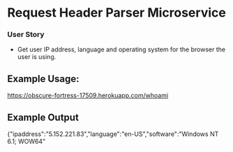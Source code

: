 # Request Header Parser Microservice

### User Story

- Get user IP address, language and operating system for the browser the user is using.

## Example Usage:

https://obscure-fortress-17509.herokuapp.com/whoami

## Example Output

{"ipaddress":"5.152.221.83","language":"en-US","software":"Windows NT 6.1; WOW64"

